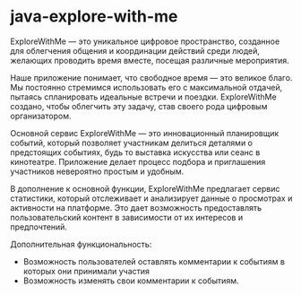 # java-explore-with-me
ExploreWithMe — это уникальное цифровое пространство, созданное для облегчения общения и координации действий среди людей, 
желающих проводить время вместе, посещая различные мероприятия.

Наше приложение понимает, что свободное время — это великое благо. Мы постоянно стремимся использовать его с максимальной отдачей, 
пытаясь спланировать идеальные встречи и поездки. ExploreWithMe создано, чтобы облегчить эту задачу, став своего рода цифровым организатором.

Основной сервис ExploreWithMe — это инновационный планировщик событий, который позволяет участникам делиться деталями о предстоящих событиях, 
будь то выставка искусства или сеанс в кинотеатре. Приложение делает процесс подбора и приглашения участников невероятно простым и удобным.

В дополнение к основной функции, ExploreWithMe предлагает сервис статистики, который отслеживает и анализирует данные о просмотрах и активности на платформе. 
Это дает возможность предоставлять пользовательский контент в зависимости от их интересов и предпочтений.

Дополнительная функциональность:
- Возможность пользователей оставлять комментарии к событиям в которых они принимали участия
- Возможность изменять свои комментарии к событиям.
